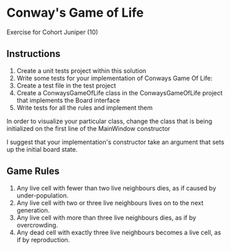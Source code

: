 # Conway's Game of Life
Exercise for Cohort Juniper (10)



## Instructions

1. Create a unit tests project within this solution
2. Write some tests for your implementation of Conways Game Of Life:
  1. Create a test file in the test project
  2. Create a ConwaysGameOfLife class in the ConwaysGameOfLife project that implements the Board interface
  3. Write tests for all the rules and implement them
  
In order to visualize your particular class, change the class that is being initialized on the first line of the MainWindow constructor 

I suggest that your implementation's constructor take an argument that sets up the initial board state.

## Game Rules
1. Any live cell with fewer than two live neighbours dies, as if caused by under-population.
2. Any live cell with two or three live neighbours lives on to the next generation.
3. Any live cell with more than three live neighbours dies, as if by overcrowding.
4. Any dead cell with exactly three live neighbours becomes a live cell, as if by reproduction.
